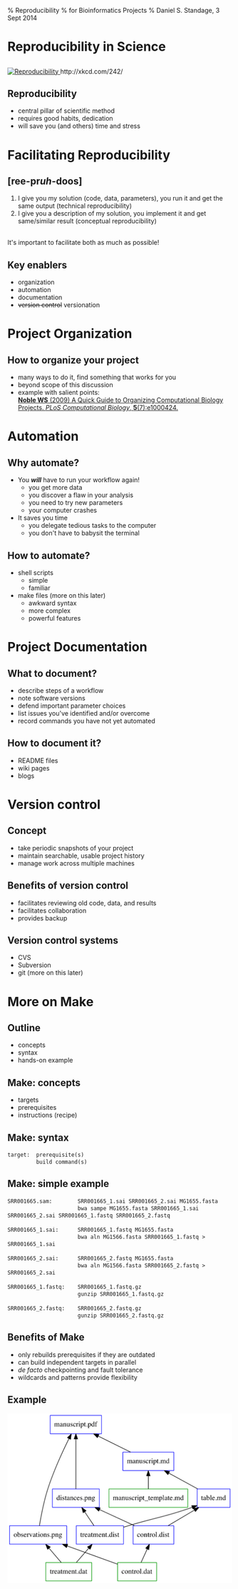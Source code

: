 % Reproducibility
% for Bioinformatics Projects
% Daniel S. Standage, 3 Sept 2014

<style type="text/css">
  h1 { margin-bottom: 0.5em !important; }
</style>

# Reproducibility in Science

##

<a href="http://xkcd.com/242/">
  <image src="xkcd-242.png" width="300" alt="Reproducibility" />
</a>  
http://xkcd.com/242/

## Reproducibility

- central pillar of scientific method
- requires good habits, dedication
- will save you (and others) time and stress

# Facilitating Reproducibility

## \[ree-pr*uh*-**doos**\]

1. I give you my solution (code, data, parameters), you run it and get the same output (technical reproducibility)
1. I give you a description of my solution, you implement it and get same/similar result (conceptual reproducibility)

<br />
It's important to facilitate both as much as possible!

## Key enablers

- organization
- automation
- documentation
- ~~version control~~ versionation

# Project Organization

## How to organize your project

- many ways to do it, find something that works for you
- beyond scope of this discussion
- example with salient points:  
[**Noble WS** (2009) A Quick Guide to Organizing Computational Biology Projects. *PLoS Computational Biology*, **5**(7):e1000424.](http://dx.doi.org/10.1371/journal.pcbi.1000424)

# Automation

## Why automate?

- You **_will_** have to run your workflow again!
    - you get more data
    - you discover a flaw in your analysis
    - you need to try new parameters
    - your computer crashes
- It saves you time
    - you delegate tedious tasks to the computer
    - you don't have to babysit the terminal

## How to automate?

- shell scripts
    - simple
    - familiar
- make files (more on this later)
    - awkward syntax
    - more complex
    - powerful features

# Project Documentation

## What to document?

- describe steps of a workflow
- note software versions
- defend important parameter choices
- list issues you've identified and/or overcome
- record commands you have not yet automated

## How to document it?

- README files
- wiki pages
- blogs

# Version control

## Concept

- take periodic snapshots of your project
- maintain searchable, usable project history
- manage work across multiple machines

## Benefits of version control

- facilitates reviewing old code, data, and results
- facilitates collaboration
- provides backup

## Version control systems

- CVS
- Subversion
- git (more on this later)

# More on Make

## Outline

- concepts
- syntax
- hands-on example

## Make: concepts

- targets
- prerequisites
- instructions (recipe)

## Make: syntax

```make
target:  prerequisite(s)
         build command(s)
```

## Make: simple example

```make
SRR001665.sam:        SRR001665_1.sai SRR001665_2.sai MG1655.fasta
                      bwa sampe MG1655.fasta SRR001665_1.sai SRR001665_2.sai SRR001665_1.fastq SRR001665_2.fastq

SRR001665_1.sai:      SRR001665_1.fastq MG1655.fasta
                      bwa aln MG1566.fasta SRR001665_1.fastq > SRR001665_1.sai

SRR001665_2.sai:      SRR001665_2.fastq MG1655.fasta
                      bwa aln MG1566.fasta SRR001665_2.fastq > SRR001665_2.sai

SRR001665_1.fastq:    SRR001665_1.fastq.gz
                      gunzip SRR001665_1.fastq.gz

SRR001665_2.fastq:    SRR001665_2.fastq.gz
                      gunzip SRR001665_2.fastq.gz
```

## Benefits of Make

- only rebuilds prerequisites if they are outdated
- can build independent targets in parallel
- *de facto* checkpointing and fault tolerance
- wildcards and patterns provide flexibility

## Example

![Example](example.png)



